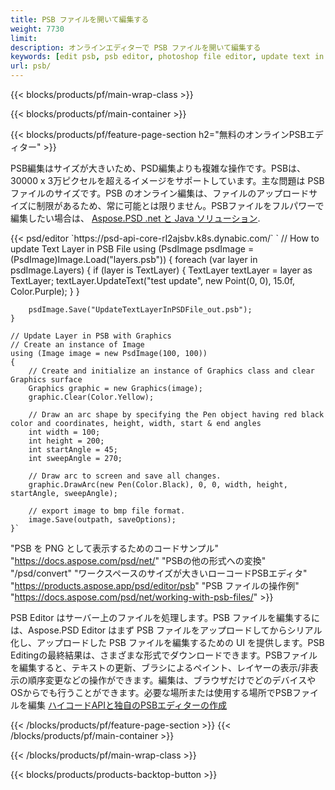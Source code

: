 ```yaml
---
title: PSB ファイルを開いて編集する
weight: 7730
limit: 
description: オンラインエディターで PSB ファイルを開いて編集する
keywords: [edit psb, psb editor, photoshop file editor, update text in psb, update psb, open psb, update text in psb]
url: psb/
---
```


{{< blocks/products/pf/main-wrap-class >}}

{{< blocks/products/pf/main-container >}}

{{< blocks/products/pf/feature-page-section h2="無料のオンラインPSBエディター" >}}
<p>PSB編集はサイズが大きいため、PSD編集よりも複雑な操作です。PSBは、30000 x 3万ピクセルを超えるイメージをサポートしています。主な問題は PSB ファイルのサイズです。PSB のオンライン編集は、ファイルのアップロードサイズに制限があるため、常に可能とは限りません。PSBファイルをフルパワーで編集したい場合は、 <a href="/psd/{{< lang-code >}}">Aspose.PSD .net と Java ソリューション</a>. </p>
{{< psd/editor `https://psd-api-core-rl2ajsbv.k8s.dynabic.com/` 
`	// How to update Text Layer in PSB File
	using (PsdImage psdImage = (PsdImage)Image.Load("layers.psb"))
  	{
		foreach (var layer in psdImage.Layers)
		{
			if (layer is TextLayer)
			{
				TextLayer textLayer = layer as TextLayer;
				textLayer.UpdateText("test update", new Point(0, 0), 15.0f, Color.Purple);
			}
		}

		psdImage.Save("UpdateTextLayerInPSDFile_out.psb");
	}
	
	// Update Layer in PSB with Graphics
	// Create an instance of Image
	using (Image image = new PsdImage(100, 100))
	{
		// Create and initialize an instance of Graphics class and clear Graphics surface
		Graphics graphic = new Graphics(image);
		graphic.Clear(Color.Yellow);

		// Draw an arc shape by specifying the Pen object having red black color and coordinates, height, width, start & end angles                 
		int width = 100;
		int height = 200;
		int startAngle = 45;
		int sweepAngle = 270;

		// Draw arc to screen and save all changes.
		graphic.DrawArc(new Pen(Color.Black), 0, 0, width, height, startAngle, sweepAngle);

		// export image to bmp file format.
		image.Save(outpath, saveOptions);
	}` 
"PSB を PNG として表示するためのコードサンプル"  "https://docs.aspose.com/psd/net/" 
"PSBの他の形式への変換"  "/psd/convert" 
"ワークスペースのサイズが大きいローコードPSBエディタ" "https://products.aspose.app/psd/editor/psb" 
"PSB ファイルの操作例" "https://docs.aspose.com/psd/net/working-with-psb-files/" >}}
<p>PSB Editor はサーバー上のファイルを処理します。PSB ファイルを編集するには、Aspose.PSD Editor はまず PSB ファイルをアップロードしてからシリアル化し、アップロードした PSB ファイルを編集するための UI を提供します。PSB Editingの最終結果は、さまざまな形式でダウンロードできます。PSBファイルを編集すると、テキストの更新、ブラシによるペイント、レイヤーの表示/非表示の順序変更などの操作ができます。編集は、ブラウザだけでどのデバイスやOSからでも行うことができます。必要な場所または使用する場所でPSBファイルを編集 <a href="https://docs.aspose.com/psd/net/working-with-psb-files/">ハイコードAPIと独自のPSBエディターの作成</a></p>

{{< /blocks/products/pf/feature-page-section >}}
{{< /blocks/products/pf/main-container >}}


{{< /blocks/products/pf/main-wrap-class >}}

{{< blocks/products/products-backtop-button >}}
